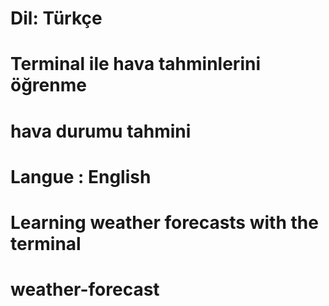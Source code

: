 # Dil: Türkçe
# Terminal ile hava tahminlerini öğrenme
# hava durumu tahmini

# Langue : English
# Learning weather forecasts with the terminal
# weather-forecast
